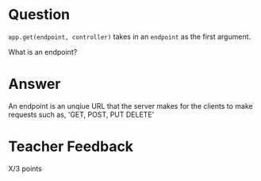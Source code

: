 # Question

`app.get(endpoint, controller)` takes in an `endpoint` as the first argument.

What is an endpoint?

# Answer

An endpoint is an unqiue URL that the server makes for the clients to make requests such as, 'GET, POST, PUT DELETE'

# Teacher Feedback

X/3 points
